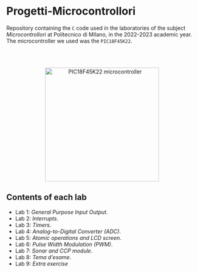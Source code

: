 # Progetti-Microcontrollori

Repository containing the `C` code used in the laboratories of the subject *Microcontrollori* at Politecnico di Milano, in the 2022-2023 academic year. The microcontroller we used was the `PIC18F45K22`.

<br />
<br />
<p align="center">
  <img src="https://user-images.githubusercontent.com/101325625/229299358-ea3b2bdf-f1e6-47ed-9132-bb9c88a1e327.jpg" width="300" title="PIC18F45K22 microcontroller" >
</p>

## Contents of each lab
- Lab 1: *General Purpose Input Output*.
- Lab 2: *Interrupts*.
- Lab 3: *Timers*.
- Lab 4: *Analog-to-Digital Converter (ADC)*.
- Lab 5: *Atomic operations and LCD screen*.
- Lab 6: *Pulse Width Modulation (PWM)*.
- Lab 7: *Sonar and CCP module*.
- Lab 8: *Tema d'esame*.
- Lab 9: *Extra exercise*
